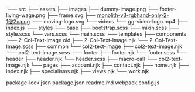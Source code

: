 └── src
  ├── assets
    ├── images
      ├── dummy-image.png
      ├── footer-living-wage.png
      ├── frame.svg
      ├── monolith-v3-rgbhand-only-2-1@2x.png
      └── moving-logo.svg
    └── videos
      └── gg-video-logo.mp4
  ├── index.js
  ├── styles
    ├── base
      ├── bootstrap.scss
      ├── mixin.scss
      ├── style.scss
      └── vars.scss
    └── main.scss
  └── templates
    ├── components
      ├── 2-Col-Text-Image old
        ├── 2-Col-Text-Image.njk
        └── 2-Col-Text-Image.scss
      ├── common
        └── col2-text-image
          ├── col2-text-image.njk
          └── col2-text-image.scss
      ├── footer
        ├── footer.njk
        └── footer.scss
      └── header
        ├── header.njk
        └── header.scss
    ├── macro-call
      └── col2-text-image.njk
    └── pages
      ├── account.njk
      ├── contact.njk
      ├── home.njk
      ├── index.njk
      ├── specialisms.njk
      ├── views.njk
      └── work.njk

package-lock.json
package.json
readme.md
webpack.config.js
